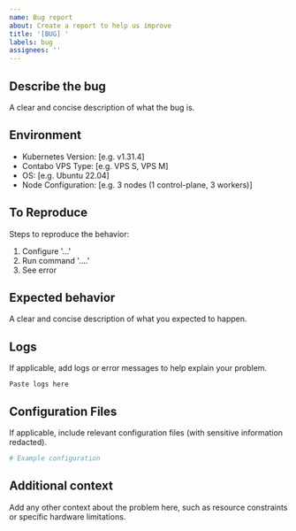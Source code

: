 ```yaml
---
name: Bug report
about: Create a report to help us improve
title: '[BUG] '
labels: bug
assignees: ''
---
```


## Describe the bug
A clear and concise description of what the bug is.

## Environment
- Kubernetes Version: [e.g. v1.31.4]
- Contabo VPS Type: [e.g. VPS S, VPS M]
- OS: [e.g. Ubuntu 22.04]
- Node Configuration: [e.g. 3 nodes (1 control-plane, 3 workers)]

## To Reproduce
Steps to reproduce the behavior:
1. Configure '...'
2. Run command '....'
3. See error

## Expected behavior
A clear and concise description of what you expected to happen.

## Logs
If applicable, add logs or error messages to help explain your problem.

```
Paste logs here
```

## Configuration Files
If applicable, include relevant configuration files (with sensitive information redacted).

```yaml
# Example configuration
```

## Additional context
Add any other context about the problem here, such as resource constraints or specific hardware limitations.
